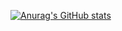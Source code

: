 [![Anurag's GitHub stats](https://github-readme-stats.vercel.app/api?username=douglasspeck&count_private=true&show_icons=true&theme=material-palenight&bg-color=45,#833ab4,#fd1d1d,#fcb045)](https://github.com/anuraghazra/github-readme-stats)
